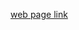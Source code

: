 [web page link]([https://eminpolat749.github.io/Calculator/](https://eminpolat749.github.io/DrumKit/))
